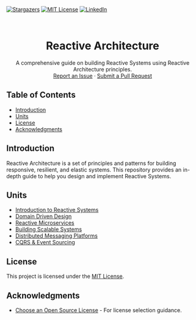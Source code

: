 [![Stargazers][stars-shield]][stars-url]
[![MIT License][license-shield]][license-url]
[![LinkedIn][linkedin-shield]][linkedin-url]

<br />
<div align="center">

  <h1 align="center">Reactive Architecture</h1>

  <p align="center">
    A comprehensive guide on building Reactive Systems using Reactive Architecture principles.
    <br />
    <a href="https://github.com/lorenzomaiuri-dev/ReactiveArchitecture/issues">Report an Issue</a> ·
    <a href="https://github.com/lorenzomaiuri-dev/ReactiveArchitecture/pulls">Submit a Pull Request</a>
  </p>
  
</div>

## Table of Contents

- [Introduction](#introduction)
- [Units](#units)
- [License](#license)
- [Acknowledgments](#acknowledgments)

<!-- INTRODUCTION -->
## Introduction

Reactive Architecture is a set of principles and patterns for building responsive, resilient, and elastic systems. This repository provides an in-depth guide to help you design and implement Reactive Systems.

<!-- UNITS -->
## Units

- [Introduction to Reactive Systems](./Units/01_Introduction_to_Reactive_Systems.md)
- [Domain Driven Design](./Units/02_Domain_Driven_Design.md)
- [Reactive Microservices](./Units/03_Reactive_Microservices.md)
- [Building Scalable Systems](./Units/04_Building_Scalable_Systems.md)
- [Distributed Messaging Platforms](./Units/05_Distributed_Messaging_Platforms.md)
- [CQRS & Event Sourcing](./Units/06_CQRS_&_Event_Sourcing.md)

<!-- LICENSE -->
## License

This project is licensed under the [MIT License](./LICENSE).

<!-- ACKNOWLEDGMENTS -->
## Acknowledgments

- [Choose an Open Source License](https://choosealicense.com) - For license selection guidance.

<!-- LINKS & IMAGES -->
[stars-shield]: https://img.shields.io/github/stars/lorenzomaiuri-dev/ReactiveArchitecture?style=social
[stars-url]: https://github.com/lorenzomaiuri-dev/ReactiveArchitecture/stargazers
[license-shield]: https://img.shields.io/badge/license-MIT-blue
[license-url]: https://opensource.org/licenses/MIT
[linkedin-shield]: https://img.shields.io/badge/LinkedIn-Profile-blue?logo=linkedin&logoColor=white
[linkedin-url]: https://it.linkedin.com/in/lorenzo-maiuri-9a7472244
